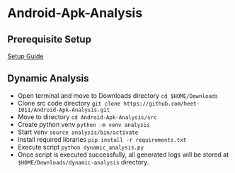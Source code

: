 # Android-Apk-Analysis

## Prerequisite Setup
[Setup Guide](https://github.com/heet-1011/Android-Apk-Analysis/blob/main/prerequisite-setup/README.md)

## Dynamic Analysis
- Open terminal and move to Downloads directory `cd $HOME/Downloads`
- Clone src code directory `git clone https://github.com/heet-1011/Android-Apk-Analysis.git`
- Move to directory `cd Android-Apk-Analysis/src` 
- Create python venv `python -m venv analysis`
- Start venv `source analysis/bin/activate`
- Install required libraries `pip install -r requirements.txt`
- Execute script `python dynamic_analysis.py`
- Once script is executed successfully, all generated logs will be stored at `$HOME/Downloads/dynamic-analysis` directory.
